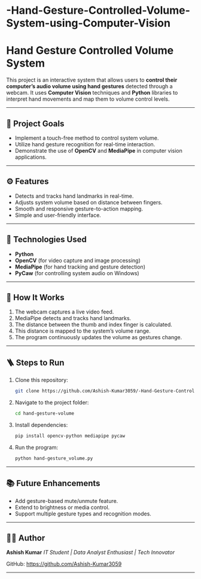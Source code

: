 # -Hand-Gesture-Controlled-Volume-System-using-Computer-Vision
# Hand Gesture Controlled Volume System

This project is an interactive system that allows users to **control their computer’s audio volume using hand gestures** detected through a webcam. It uses **Computer Vision** techniques and **Python** libraries to interpret hand movements and map them to volume control levels.

---

## 🎯 Project Goals

* Implement a touch-free method to control system volume.
* Utilize hand gesture recognition for real-time interaction.
* Demonstrate the use of **OpenCV** and **MediaPipe** in computer vision applications.

---

## ⚙️ Features

* Detects and tracks hand landmarks in real-time.
* Adjusts system volume based on distance between fingers.
* Smooth and responsive gesture-to-action mapping.
* Simple and user-friendly interface.

---

## 🧰 Technologies Used

* **Python**
* **OpenCV** (for video capture and image processing)
* **MediaPipe** (for hand tracking and gesture detection)
* **PyCaw** (for controlling system audio on Windows)

---

## 🚀 How It Works

1. The webcam captures a live video feed.
2. MediaPipe detects and tracks hand landmarks.
3. The distance between the thumb and index finger is calculated.
4. This distance is mapped to the system’s volume range.
5. The program continuously updates the volume as gestures change.

---

## 🪜 Steps to Run

1. Clone this repository:

   ```bash
   git clone https://github.com/Ashish-Kumar3059/-Hand-Gesture-Controlled-Volume-System-using-Computer-Vision
   ```
2. Navigate to the project folder:

   ```bash
   cd hand-gesture-volume
   ```
3. Install dependencies:

   ```bash
   pip install opencv-python mediapipe pycaw
   ```
4. Run the program:

   ```bash
   python hand-gesture_volume.py
   ```

---


## 📚 Future Enhancements

* Add gesture-based mute/unmute feature.
* Extend to brightness or media control.
* Support multiple gesture types and recognition modes.

---

## 👨‍💻 Author

**Ashish Kumar**
*IT Student | Data Analyst Enthusiast | Tech Innovator*

GitHub: https://github.com/Ashish-Kumar3059

---

